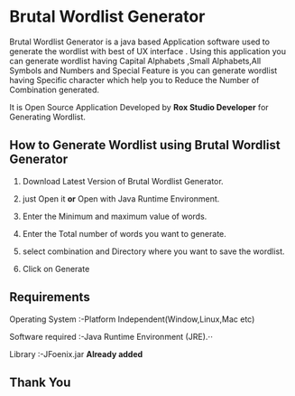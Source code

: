 # Brutal Wordlist Generator
Brutal Wordlist Generator is a java based Application software used to generate the wordlist with best of UX interface .
Using this application you can generate wordlist having Capital Alphabets ,Small Alphabets,All Symbols and Numbers and
Special Feature is you can generate wordlist having Specific character which help you to Reduce the Number of Combination generated.

It is Open Source Application Developed by **Rox Studio Developer** for Generating Wordlist.

## How to Generate Wordlist using Brutal Wordlist Generator
1. Download Latest Version of Brutal Wordlist Generator.

2. just Open it **or** Open with Java Runtime Environment.

3. Enter the Minimum and maximum value of words.

4. Enter the Total number of words you want to generate.

5. select combination and Directory where you want to save the wordlist.

6. Click on Generate

## Requirements

 Operating System :-Platform Independent(Window,Linux,Mac etc)

 Software required :-Java Runtime Environment (JRE).⋅⋅

 Library :-JFoenix.jar **Already added**

## Thank You

